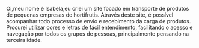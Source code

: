 Oi,meu nome é Isabela,eu criei um site focado em transporte de produtos de pequenas empresas de hortifrutis.
Através deste site, é possível acompanhar todo processo de envio e recebimento da carga de produtos.
Procurei utilizar cores e letras de fácil entendimento, facilitando o acesso e navegação por todos os grupos de pessoas, principalmente pensando na terceira idade.